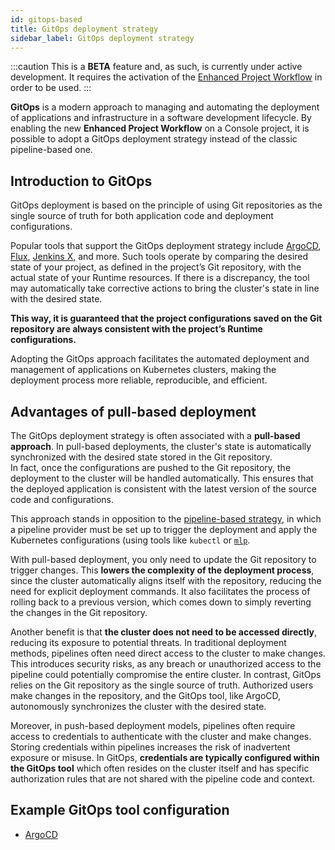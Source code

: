 ```yaml
---
id: gitops-based
title: GitOps deployment strategy
sidebar_label: GitOps deployment strategy
---
```


:::caution
This is a **BETA** feature and, as such, is currently under active development. It requires the activation of the [Enhanced Project Workflow](/development_suite/set-up-infrastructure/enhanced-project-workflow.md) in order to be used.
:::

**GitOps** is a modern approach to managing and automating the deployment of applications and infrastructure in a software development lifecycle. 
By enabling the new **Enhanced Project Workflow** on a Console project, it is possible to adopt a GitOps deployment strategy instead of the classic pipeline-based one.

## Introduction to GitOps

GitOps deployment is based on the principle of using Git repositories as the single source of truth for both application code and deployment configurations.

Popular tools that support the GitOps deployment strategy include [ArgoCD](https://argo-cd.readthedocs.io/en/stable/), [Flux](https://fluxcd.io/flux/), [Jenkins X](https://jenkins-x.io/), and more. Such tools operate by comparing the desired state of your project, as defined in the project’s Git repository, with the actual state of your Runtime resources. If there is a discrepancy, the tool may automatically take corrective actions to bring the cluster's state in line with the desired state.

**This way, it is guaranteed that the project configurations saved on the Git repository are always consistent with the project’s Runtime configurations.**

Adopting the GitOps approach facilitates the automated deployment and management of applications on Kubernetes clusters, making the deployment process more reliable, reproducible, and efficient.

## Advantages of pull-based deployment

The GitOps deployment strategy is often associated with a **pull-based approach**. In pull-based deployments, the cluster's state is automatically synchronized with the desired state stored in the Git repository.  
In fact, once the configurations are pushed to the Git repository, the deployment to the cluster will be handled automatically. This ensures that the deployed application is consistent with the latest version of the source code and configurations.

This approach stands in opposition to the [pipeline-based strategy](/development_suite/deploy/pipeline-based/index.md), in which a pipeline provider must be set up to trigger the deployment and apply the Kubernetes configurations (using tools like `kubectl` or [`mlp`](https://github.com/mia-platform/mlp).

With pull-based deployment, you only need to update the Git repository to trigger changes. This **lowers the complexity of the deployment process**, since the cluster automatically aligns itself with the repository, reducing the need for explicit deployment commands. It also facilitates the process of rolling back to a previous version, which comes down to simply reverting the changes in the Git repository.

Another benefit is that **the cluster does not need to be accessed directly**, reducing its exposure to potential threats. In traditional deployment methods, pipelines often need direct access to the cluster to make changes. This introduces security risks, as any breach or unauthorized access to the pipeline could potentially compromise the entire cluster. In contrast, GitOps relies on the Git repository as the single source of truth. Authorized users make changes in the repository, and the GitOps tool, like ArgoCD, autonomously synchronizes the cluster with the desired state.

Moreover, in push-based deployment models, pipelines often require access to credentials to authenticate with the cluster and make changes. Storing credentials within pipelines increases the risk of inadvertent exposure or misuse. In GitOps, **credentials are typically configured within the GitOps tool** which often resides on the cluster itself and has specific authorization rules that are not shared with the pipeline code and context.

## Example GitOps tool configuration

* [ArgoCD](/development_suite/deploy/gitops-based/configure-argocd.md)
